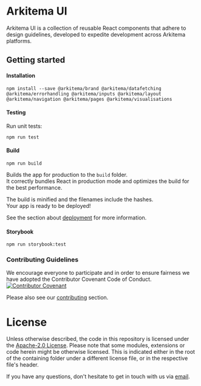 # Arkitema UI

Arkitema UI is a collection of reusable React components that adhere to design guidelines, developed to expedite development across Arkitema platforms.

## Getting started

#### Installation

```
npm install --save @arkitema/brand @arkitema/datafetching @arkitema/errorhandling @arkitema/inputs @arkitema/layout @arkitema/navigation @arkitema/pages @arkitema/visualisations
```

#### Testing

Run unit tests:

```
npm run test
```

#### Build

```
npm run build
```

Builds the app for production to the `build` folder.\
It correctly bundles React in production mode and optimizes the build for the best performance.

The build is minified and the filenames include the hashes.\
Your app is ready to be deployed!

See the section about [deployment](https://facebook.github.io/create-react-app/docs/deployment) for more information.

#### Storybook

```
npm run storybook:test
```

### Contributing Guidelines

We encourage everyone to participate and in order to ensure fairness we have adopted the Contributor Covenant Code of Conduct. [![Contributor Covenant](https://img.shields.io/badge/Contributor%20Covenant-2.1-4baaaa.svg)](/profile/CODE_OF_CONDUCT.md)

Please also see our [contributing](/profile/CONTRIBUTING.md) section.

# License

Unless otherwise described, the code in this repository is licensed under the [Apache-2.0 License](LICENSE). Please note
that some modules, extensions or code herein might be otherwise licensed. This is indicated either in the root of the
containing folder under a different license file, or in the respective file's header.

If you have any questions, don't hesitate to get in touch with us via [email](mailto:chrk@arkitema.com).
